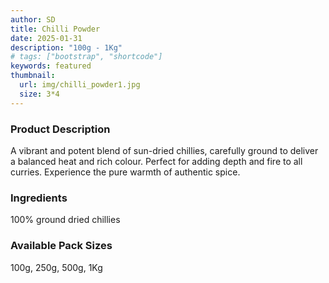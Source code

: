 ```yaml
---
author: SD
title: Chilli Powder
date: 2025-01-31
description: "100g - 1Kg"
# tags: ["bootstrap", "shortcode"]
keywords: featured
thumbnail:
  url: img/chilli_powder1.jpg
  size: 3*4
---
```


### Product Description

A vibrant and potent blend of sun-dried chillies, carefully ground to deliver a balanced heat and rich colour. Perfect for adding depth and fire to all curries. Experience the pure warmth of authentic spice.

### Ingredients
100% ground dried chillies


### Available Pack Sizes
100g, 250g, 500g, 1Kg